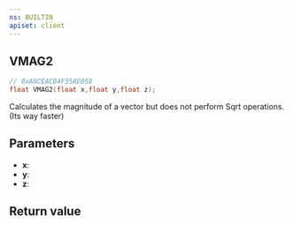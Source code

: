 ```yaml
---
ns: BUILTIN
apiset: client
---
```

## VMAG2

```c
// 0xA8CEACB4F35AE058
float VMAG2(float x,float y,float z);
```

Calculates the magnitude of a vector but does not perform Sqrt operations. (Its way faster)

## Parameters
* **x**:
* **y**:
* **z**:

## Return value
